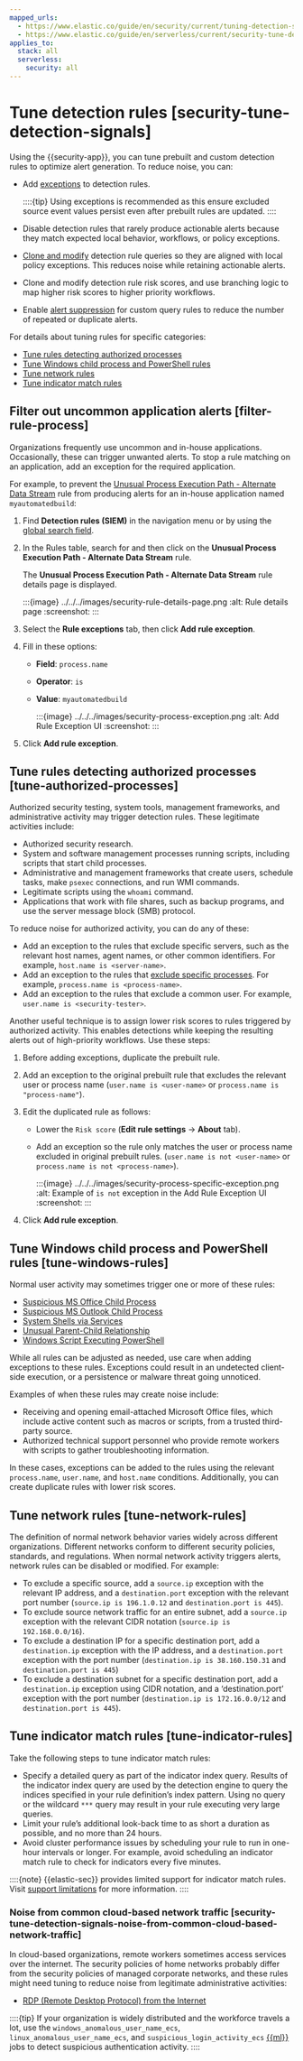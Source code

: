 ```yaml
---
mapped_urls:
  - https://www.elastic.co/guide/en/security/current/tuning-detection-signals.html
  - https://www.elastic.co/guide/en/serverless/current/security-tune-detection-signals.html
applies_to:
  stack: all
  serverless:
    security: all
---
```


# Tune detection rules [security-tune-detection-signals]

Using the {{security-app}}, you can tune prebuilt and custom detection rules to optimize alert generation. To reduce noise, you can:

* Add [exceptions](/solutions/security/detect-and-alert/add-manage-exceptions.md) to detection rules.

    ::::{tip}
    Using exceptions is recommended as this ensure excluded source event values persist even after prebuilt rules are updated.
    ::::

* Disable detection rules that rarely produce actionable alerts because they match expected local behavior, workflows, or policy exceptions.
* [Clone and modify](/solutions/security/detect-and-alert/manage-detection-rules.md#manage-rules-ui) detection rule queries so they are aligned with local policy exceptions. This reduces noise while retaining actionable alerts.
* Clone and modify detection rule risk scores, and use branching logic to map higher risk scores to higher priority workflows.
* Enable [alert suppression](/solutions/security/detect-and-alert/suppress-detection-alerts.md) for custom query rules to reduce the number of repeated or duplicate alerts.

For details about tuning rules for specific categories:

* [Tune rules detecting authorized processes](/solutions/security/detect-and-alert/tune-detection-rules.md#tune-authorized-processes)
* [Tune Windows child process and PowerShell rules](/solutions/security/detect-and-alert/tune-detection-rules.md#tune-windows-rules)
* [Tune network rules](/solutions/security/detect-and-alert/tune-detection-rules.md#tune-network-rules)
* [Tune indicator match rules](/solutions/security/detect-and-alert/tune-detection-rules.md#tune-indicator-rules)


## Filter out uncommon application alerts [filter-rule-process]

Organizations frequently use uncommon and in-house applications. Occasionally, these can trigger unwanted alerts. To stop a rule matching on an application, add an exception for the required application.

For example, to prevent the [Unusual Process Execution Path - Alternate Data Stream](https://www.elastic.co/guide/en/security/current/unusual-process-execution-path-alternate-data-stream.html) rule from producing alerts for an in-house application named `myautomatedbuild`:

1. Find **Detection rules (SIEM)** in the navigation menu or by using the [global search field](/explore-analyze/find-and-organize/find-apps-and-objects.md).
2. In the Rules table, search for and then click on the **Unusual Process Execution Path - Alternate Data Stream** rule.

    The **Unusual Process Execution Path - Alternate Data Stream** rule details page is displayed.

    :::{image} ../../../images/security-rule-details-page.png
    :alt: Rule details page
    :screenshot:
    :::

3. Select the **Rule exceptions** tab, then click **Add rule exception**.
4. Fill in these options:

    * **Field**: `process.name`
    * **Operator**: `is`
    * **Value**: `myautomatedbuild`

        :::{image} ../../../images/security-process-exception.png
        :alt: Add Rule Exception UI
        :screenshot:
        :::

5. Click **Add rule exception**.


## Tune rules detecting authorized processes [tune-authorized-processes]

Authorized security testing, system tools, management frameworks, and administrative activity may trigger detection rules. These legitimate activities include:

* Authorized security research.
* System and software management processes running scripts, including scripts that start child processes.
* Administrative and management frameworks that create users, schedule tasks, make `psexec` connections, and run WMI commands.
* Legitimate scripts using the `whoami` command.
* Applications that work with file shares, such as backup programs, and use the server message block (SMB) protocol.

To reduce noise for authorized activity, you can do any of these:

* Add an exception to the rules that exclude specific servers, such as the relevant host names, agent names, or other common identifiers. For example, `host.name is <server-name>`.
* Add an exception to the rules that [exclude specific processes](/solutions/security/detect-and-alert/tune-detection-rules.md#filter-rule-process). For example, `process.name is <process-name>`.
* Add an exception to the rules that exclude a common user. For example, `user.name is <security-tester>`.

Another useful technique is to assign lower risk scores to rules triggered by authorized activity. This enables detections while keeping the resulting alerts out of high-priority workflows. Use these steps:

1. Before adding exceptions, duplicate the prebuilt rule.
2. Add an exception to the original prebuilt rule that excludes the relevant user or process name (`user.name is <user-name>` or `process.name is "process-name"`).
3. Edit the duplicated rule as follows:

    * Lower the `Risk score` (**Edit rule settings** → **About** tab).
    * Add an exception so the rule only matches the user or process name excluded in original prebuilt rules. (`user.name is not <user-name>` or `process.name is not <process-name>`).

        :::{image} ../../../images/security-process-specific-exception.png
        :alt: Example of `is not` exception in the Add Rule Exception UI
        :screenshot:
        :::

4. Click **Add rule exception**.


## Tune Windows child process and PowerShell rules [tune-windows-rules]

Normal user activity may sometimes trigger one or more of these rules:

* [Suspicious MS Office Child Process](https://www.elastic.co/guide/en/security/current/suspicious-ms-office-child-process.html)
* [Suspicious MS Outlook Child Process](https://www.elastic.co/guide/en/security/current/suspicious-ms-outlook-child-process.html)
* [System Shells via Services](https://www.elastic.co/guide/en/security/current/system-shells-via-services.html)
* [Unusual Parent-Child Relationship](https://www.elastic.co/guide/en/security/current/unusual-parent-child-relationship.html)
* [Windows Script Executing PowerShell](https://www.elastic.co/guide/en/security/current/windows-script-executing-powershell.html)

While all rules can be adjusted as needed, use care when adding exceptions to these rules. Exceptions could result in an undetected client-side execution, or a persistence or malware threat going unnoticed.

Examples of when these rules may create noise include:

* Receiving and opening email-attached Microsoft Office files, which include active content such as macros or scripts, from a trusted third-party source.
* Authorized technical support personnel who provide remote workers with scripts to gather troubleshooting information.

In these cases, exceptions can be added to the rules using the relevant `process.name`, `user.name`, and `host.name` conditions. Additionally, you can create duplicate rules with lower risk scores.


## Tune network rules [tune-network-rules]

The definition of normal network behavior varies widely across different organizations. Different networks conform to different security policies, standards, and regulations. When normal network activity triggers alerts, network rules can be disabled or modified. For example:

* To exclude a specific source, add a `source.ip` exception with the relevant IP address, and a `destination.port` exception with the relevant port number (`source.ip is 196.1.0.12` and `destination.port is 445`).
* To exclude source network traffic for an entire subnet, add a `source.ip` exception with the relevant CIDR notation (`source.ip is 192.168.0.0/16`).
* To exclude a destination IP for a specific destination port, add a `destination.ip` exception with the IP address, and a `destination.port` exception with the port number (`destination.ip is 38.160.150.31` and `destination.port is 445`)
* To exclude a destination subnet for a specific destination port, add a `destination.ip` exception using CIDR notation, and a ‘destination.port’ exception with the port number (`destination.ip is 172.16.0.0/12` and `destination.port is 445`).


## Tune indicator match rules [tune-indicator-rules]

Take the following steps to tune indicator match rules:

* Specify a detailed query as part of the indicator index query. Results of the indicator index query are used by the detection engine to query the indices specified in your rule definition’s index pattern. Using no query or the wildcard `***` query may result in your rule executing very large queries.
* Limit your rule’s additional look-back time to as short a duration as possible, and no more than 24 hours.
* Avoid cluster performance issues by scheduling your rule to run in one-hour intervals or longer. For example, avoid scheduling an indicator match rule to check for indicators every five minutes.

::::{note}
{{elastic-sec}} provides limited support for indicator match rules. Visit [support limitations](/solutions/security/detect-and-alert.md#support-indicator-rules) for more information.
::::



### Noise from common cloud-based network traffic [security-tune-detection-signals-noise-from-common-cloud-based-network-traffic]

In cloud-based organizations, remote workers sometimes access services over the internet. The security policies of home networks probably differ from the security policies of managed corporate networks, and these rules might need tuning to reduce noise from legitimate administrative activities:

* [RDP (Remote Desktop Protocol) from the Internet](https://www.elastic.co/guide/en/security/current/rdp-remote-desktop-protocol-from-the-internet.html)

::::{tip}
If your organization is widely distributed and the workforce travels a lot, use the `windows_anomalous_user_name_ecs`, `linux_anomalous_user_name_ecs`, and `suspicious_login_activity_ecs` [{{ml}}](/solutions/security/advanced-entity-analytics/anomaly-detection.md) jobs to detect suspicious authentication activity.
::::



